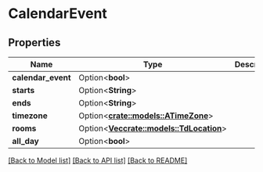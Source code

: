 # CalendarEvent

## Properties

Name | Type | Description | Notes
------------ | ------------- | ------------- | -------------
**calendar_event** | Option<**bool**> |  | [optional]
**starts** | Option<**String**> |  | [optional]
**ends** | Option<**String**> |  | [optional]
**timezone** | Option<[**crate::models::ATimeZone**](ATimeZone.md)> |  | [optional]
**rooms** | Option<[**Vec<crate::models::TdLocation>**](TD_Location.md)> |  | [optional]
**all_day** | Option<**bool**> |  | [optional]

[[Back to Model list]](../README.md#documentation-for-models) [[Back to API list]](../README.md#documentation-for-api-endpoints) [[Back to README]](../README.md)


